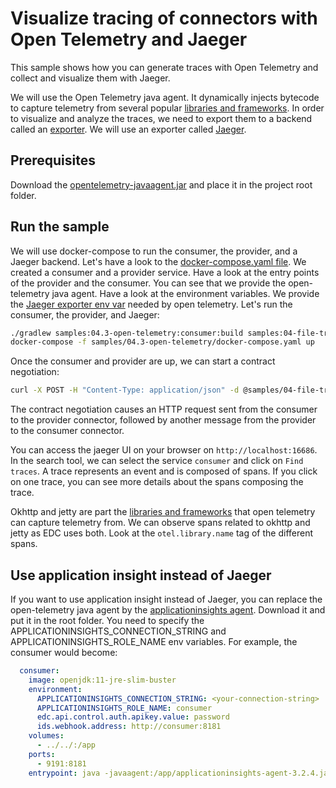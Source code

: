 # Visualize tracing of connectors with Open Telemetry and Jaeger

This sample shows how you can generate traces with Open Telemetry and collect and visualize them with Jaeger.

We will use the Open Telemetry java agent. It dynamically injects bytecode to capture telemetry from several popular [libraries and frameworks](https://github.com/open-telemetry/opentelemetry-java-instrumentation/tree/main/instrumentation).
In order to visualize and analyze the traces, we need to export them to a backend called an [exporter](https://opentelemetry.io/docs/instrumentation/js/exporters/).
We will use an exporter called [Jaeger](https://www.jaegertracing.io/).

## Prerequisites

Download the [opentelemetry-javaagent.jar](https://github.com/open-telemetry/opentelemetry-java-instrumentation/releases) and place it in the project root folder.

## Run the sample

We will use docker-compose to run the consumer, the provider, and a Jaeger backend.
Let's have a look to the [docker-compose.yaml file](docker-compose.yaml). We created a consumer and a provider service.
Have a look at the entry points of the provider and the consumer. You can see that we provide the open-telemetry java agent.
Have a look at the environment variables. We provide the [Jaeger exporter env var](https://github.com/open-telemetry/opentelemetry-java/blob/main/sdk-extensions/autoconfigure/README.md#jaeger-exporter) needed by open telemetry.
Let's run the consumer, the provider, and Jaeger:

```bash
./gradlew samples:04.3-open-telemetry:consumer:build samples:04-file-transfer:provider:build
docker-compose -f samples/04.3-open-telemetry/docker-compose.yaml up
```

Once the consumer and provider are up, we can start a contract negotiation:

```bash
curl -X POST -H "Content-Type: application/json" -d @samples/04-file-transfer/contractoffer.json "http://localhost:9191/api/negotiation?connectorAddress=http://provider:8181/api/ids/multipart"
```

The contract negotiation causes an HTTP request sent from the consumer to the provider connector, followed by another message from the provider to the consumer connector.

You can access the jaeger UI on your browser on `http://localhost:16686`.
In the search tool, we can select the service `consumer` and click on `Find traces`.
A trace represents an event and is composed of spans.
If you click on one trace, you can see more details about the spans composing the trace.

Okhttp and jetty are part the [libraries and frameworks](https://github.com/open-telemetry/opentelemetry-java-instrumentation/tree/main/instrumentation) that open telemetry can capture telemetry from. We can observe spans related to okhttp and jetty as EDC uses both. Look at the `otel.library.name` tag of the different spans.

## Use application insight instead of Jaeger

If you want to use application insight instead of Jaeger, you can replace the open-telemetry java agent by the [applicationinsights agent](https://docs.microsoft.com/en-us/azure/azure-monitor/app/java-in-process-agent#download-the-jar-file). Download it and put it in the root folder.
You need to specify the APPLICATIONINSIGHTS_CONNECTION_STRING and APPLICATIONINSIGHTS_ROLE_NAME env variables.
For example, the consumer would become:

```yaml
  consumer:
    image: openjdk:11-jre-slim-buster
    environment:
      APPLICATIONINSIGHTS_CONNECTION_STRING: <your-connection-string>
      APPLICATIONINSIGHTS_ROLE_NAME: consumer
      edc.api.control.auth.apikey.value: password
      ids.webhook.address: http://consumer:8181
    volumes:
      - ../../:/app
    ports:
      - 9191:8181
    entrypoint: java -javaagent:/app/applicationinsights-agent-3.2.4.jar -jar /app/samples/04-file-transfer/consumer/build/libs/consumer.jar
```
